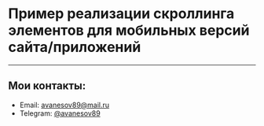 # Пример реализации скроллинга элементов для мобильных версий сайта/приложений
***
## Мои контакты: 
* Email: <avanesov89@mail.ru>
* Telegram: [@avanesov89](https://t-do.ru/avanesov89)